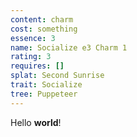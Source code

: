 ```yaml
---
content: charm
cost: something
essence: 3
name: Socialize e3 Charm 1
rating: 3
requires: []
splat: Second Sunrise
trait: Socialize
tree: Puppeteer
---
```


Hello **world**!
